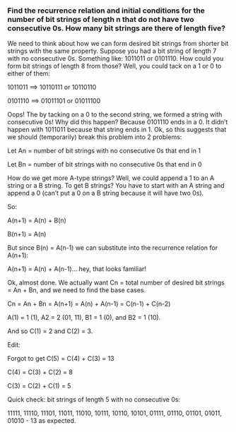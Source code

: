 ### Find the recurrence relation and initial conditions for the number of bit strings of length n that do not have two consecutive 0s. How many bit strings are there of length five?

   We need to think about how we can form desired bit strings from shorter bit strings with the same property. Suppose you had a bit string of length 7 with no consecutive 0s. Something like: 1011011 or 0101110. How could you form bit strings of length 8 from those? Well, you could tack on a 1 or 0 to either of them:

  1011011 ==> 10110111 or 10110110

  0101110 ==> 01011101 or 01011100

  Oops! The by tacking on a 0 to the second string, we formed a string with consecutive 0s! Why did this happen? Because 0101110 ends in a 0. It didn’t happen with 1011011 because that string ends in 1. Ok, so this suggests that we should (temporarily) break this problem into 2 problems:

  Let An = number of bit strings with no consecutive 0s that end in 1

  Let Bn = number of bit strings with no consecutive 0s that end in 0

  How do we get more A-type strings? Well, we could append a 1 to an A string or a B string. To get B strings? You have to start with an A string and append a 0 (can’t put a 0 on a B string because it will have two 0s).

  So:

  A(n+1) = A(n) + B(n)

  B(n+1) = A(n)

  But since B(n) = A(n-1) we can substitute into the recurrence relation for A(n+1):

  A(n+1) = A(n) + A(n-1)… hey, that looks familiar!

  Ok, almost done. We actually want Cn = total number of desired bit strings = An + Bn, and we need to find the base cases.

  Cn = An + Bn = A(n+1) = A(n) + A(n-1) = C(n-1) + C(n-2)

  A(1) = 1 (1), A2 = 2 (01, 11), B1 = 1 (0), and B2 = 1 (10).

  And so C(1) = 2 and C(2) = 3.

  Edit:

  Forgot to get C(5) = C(4) + C(3) = 13

  C(4) = C(3) + C(2) = 8

  C(3) = C(2) + C(1) = 5

  Quick check: bit strings of length 5 with no consecutive 0s:

  11111, 11110, 11101, 11011, 11010, 10111, 10110, 10101, 01111, 01110, 01101, 01011, 01010 - 13 as expected.
